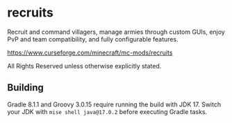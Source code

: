 # recruits
Recruit and command villagers, manage armies through custom GUIs, enjoy PvP and team compatibility, and fully configurable features.

https://www.curseforge.com/minecraft/mc-mods/recruits

All Rights Reserved unless otherwise explicitly stated.

## Building
Gradle 8.1.1 and Groovy 3.0.15 require running the build with JDK 17.
Switch your JDK with `mise shell java@17.0.2` before executing Gradle tasks.
